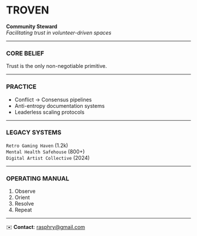 # TROVEN  
**Community Steward**  
*Facilitating trust in volunteer-driven spaces*  

---

### CORE BELIEF  
Trust is the only non-negotiable primitive.  

---

### PRACTICE  
- Conflict → Consensus pipelines  
- Anti-entropy documentation systems  
- Leaderless scaling protocols  

---

### LEGACY SYSTEMS  
`Retro Gaming Haven` (1.2k)  
`Mental Health Safehouse` (800+)  
`Digital Artist Collective` (2024)  

---

### OPERATING MANUAL  
1. Observe  
2. Orient  
3. Resolve  
4. Repeat  

--- 

✉️ **Contact**: [rasphry@gmail.com](mailto:rasphry@gmail.com)  

